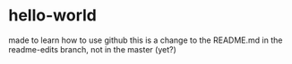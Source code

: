 # hello-world
made to learn how to use github
this is a change to the README.md in the readme-edits branch, not in the master (yet?)
